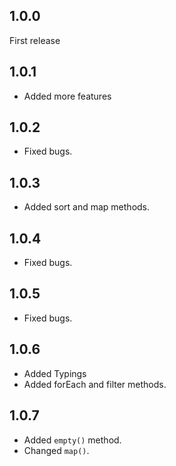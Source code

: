 ## 1.0.0
First release
## 1.0.1
- Added more features
## 1.0.2
- Fixed bugs.
## 1.0.3
- Added sort and map methods.
## 1.0.4
- Fixed bugs.
## 1.0.5
- Fixed bugs.
## 1.0.6
- Added Typings
- Added forEach and filter methods.
## 1.0.7
- Added `empty()` method.
- Changed `map()`.